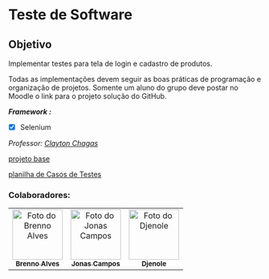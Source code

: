 # Teste de Software

## Objetivo
Implementar testes para tela de login e cadastro de produtos.

Todas as implementações devem seguir as boas práticas de programação e organização de projetos. Somente um aluno do grupo deve postar no Moodle o link para o projeto solução do GitHub.

**_Framework :_**
- [x] Selenium

*Professor: [Clayton Chagas](https://github.com/claytonchagas)* 

[projeto base](https://github.com/claytonchagas/selenium-lab)

[planilha de Casos de Testes](https://docs.google.com/spreadsheets/d/1z8nf4MTDinXIJd4r8ovV1cS5y6ejlRZBLiDllo1FpNg/edit#gid=1453773308)

### Colaboradores:
<table>
  <tr>
    <td align="center">
      <a href="https://github.com/brennolvs">
        <img src="https://media-exp1.licdn.com/dms/image/C4D03AQEMRpjNvv4ETg/profile-displayphoto-shrink_400_400/0/1632762411076?e=1675296000&v=beta&t=oKX-ySRLaRI7BBseh9qC0d4WqlptVDFMpVqwk0V0XQg" width="100px;" alt="Foto do Brenno Alves"/><br>
        <sub>
          <b>Brenno Alves</b>
        </sub>
      </a>
    </td>
    <td align="center">
      <a href="https://github.com/Jonas-Campos">
        <img src="https://avatars.githubusercontent.com/u/74279105?v=4" width="100px;" alt="Foto do Jonas Campos"/><br>
        <sub>
          <b>Jonas Campos</b>
        </sub>
      </a>
    </td>
    <td align="center">
      <a href="https://github.com/djenole">
        <img src="https://media-exp1.licdn.com/dms/image/C4E03AQFSdh5G9spE0w/profile-displayphoto-shrink_800_800/0/1654180192828?e=1675296000&v=beta&t=gygKFotzcH6znm-fQsjkpkXbqXwVatmFTbzEV-83JkI" width="100px;" alt="Foto do Djenole"/><br>
        <sub>
          <b>Djenole</b>
        </sub>
      </a>
    </td>
  </tr>
</table>


